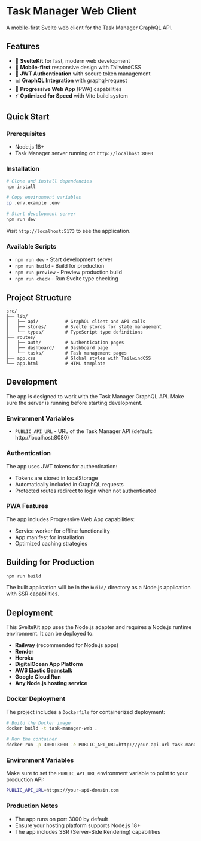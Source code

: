 # Task Manager Web Client

A mobile-first Svelte web client for the Task Manager GraphQL API.

## Features

- 🚀 **SvelteKit** for fast, modern web development
- 📱 **Mobile-first** responsive design with TailwindCSS
- 🔐 **JWT Authentication** with secure token management
- 📊 **GraphQL Integration** with graphql-request
- 💾 **Progressive Web App** (PWA) capabilities
- ⚡ **Optimized for Speed** with Vite build system

## Quick Start

### Prerequisites

- Node.js 18+ 
- Task Manager server running on `http://localhost:8080`

### Installation

```bash
# Clone and install dependencies
npm install

# Copy environment variables
cp .env.example .env

# Start development server
npm run dev
```

Visit `http://localhost:5173` to see the application.

### Available Scripts

- `npm run dev` - Start development server
- `npm run build` - Build for production
- `npm run preview` - Preview production build
- `npm run check` - Run Svelte type checking

## Project Structure

```
src/
├── lib/
│   ├── api/          # GraphQL client and API calls
│   ├── stores/       # Svelte stores for state management
│   └── types/        # TypeScript type definitions
├── routes/
│   ├── auth/         # Authentication pages
│   ├── dashboard/    # Dashboard page
│   └── tasks/        # Task management pages
├── app.css           # Global styles with TailwindCSS
└── app.html          # HTML template
```

## Development

The app is designed to work with the Task Manager GraphQL API. Make sure the server is running before starting development.

### Environment Variables

- `PUBLIC_API_URL` - URL of the Task Manager API (default: http://localhost:8080)

### Authentication

The app uses JWT tokens for authentication:
- Tokens are stored in localStorage
- Automatically included in GraphQL requests
- Protected routes redirect to login when not authenticated

### PWA Features

The app includes Progressive Web App capabilities:
- Service worker for offline functionality
- App manifest for installation
- Optimized caching strategies

## Building for Production

```bash
npm run build
```

The built application will be in the `build/` directory as a Node.js application with SSR capabilities.

## Deployment

This SvelteKit app uses the Node.js adapter and requires a Node.js runtime environment. It can be deployed to:

- **Railway** (recommended for Node.js apps)
- **Render**
- **Heroku**
- **DigitalOcean App Platform**
- **AWS Elastic Beanstalk**
- **Google Cloud Run**
- **Any Node.js hosting service**

### Docker Deployment

The project includes a `Dockerfile` for containerized deployment:

```bash
# Build the Docker image
docker build -t task-manager-web .

# Run the container
docker run -p 3000:3000 -e PUBLIC_API_URL=http://your-api-url task-manager-web
```

### Environment Variables

Make sure to set the `PUBLIC_API_URL` environment variable to point to your production API:

```bash
PUBLIC_API_URL=https://your-api-domain.com
```

### Production Notes

- The app runs on port 3000 by default
- Ensure your hosting platform supports Node.js 18+
- The app includes SSR (Server-Side Rendering) capabilities